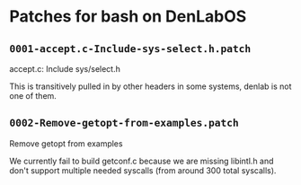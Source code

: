 # Patches for bash on DenLabOS

## `0001-accept.c-Include-sys-select.h.patch`

accept.c: Include sys/select.h

This is transitively pulled in by other headers in some systems,
denlab is not one of them.

## `0002-Remove-getopt-from-examples.patch`

Remove getopt from examples

We currently fail to build getconf.c because we are missing libintl.h and don't support multiple needed syscalls (from around 300 total syscalls).

